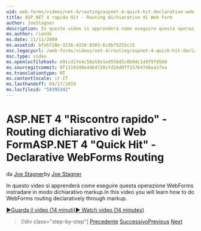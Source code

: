 ```yaml
---
uid: web-forms/videos/net-4/routing/aspnet-4-quick-hit-declarative-webforms-routing
title: ASP.NET 4 rapida Hit - Routing dichiarativo di Web Form
author: JoeStagner
description: In questo video si apprenderà come eseguire questa operazione WebForms instradare in modo dichiarativo markup.
ms.author: riande
ms.date: 11/11/2009
ms.assetid: bfeb728e-3216-4310-8303-6cdb79255c15
msc.legacyurl: /web-forms/videos/net-4/routing/aspnet-4-quick-hit-declarative-webforms-routing
msc.type: video
ms.openlocfilehash: e91cd1fe4c58a58e1ed558d5c0b9dc14979f85b0
ms.sourcegitcommit: 0f1119340e4464720cfd16d0ff15764746ea1fea
ms.translationtype: MT
ms.contentlocale: it-IT
ms.lasthandoff: 04/17/2019
ms.locfileid: "59395342"
---
```

# <a name="aspnet-4-quick-hit---declarative-webforms-routing"></a><span data-ttu-id="267f0-103">ASP.NET 4 "Riscontro rapido" - Routing dichiarativo di Web Form</span><span class="sxs-lookup"><span data-stu-id="267f0-103">ASP.NET 4 "Quick Hit" - Declarative WebForms Routing</span></span>

<span data-ttu-id="267f0-104">da [Joe Stagner](https://github.com/JoeStagner)</span><span class="sxs-lookup"><span data-stu-id="267f0-104">by [Joe Stagner](https://github.com/JoeStagner)</span></span>

<span data-ttu-id="267f0-105">In questo video si apprenderà come eseguire questa operazione WebForms instradare in modo dichiarativo markup.</span><span class="sxs-lookup"><span data-stu-id="267f0-105">In this video you will learn how to do WebForms routing declaratively through markup.</span></span> 

[<span data-ttu-id="267f0-106">&#9654;Guarda il video (14 minuti)</span><span class="sxs-lookup"><span data-stu-id="267f0-106">&#9654; Watch video (14 minutes)</span></span>](https://channel9.msdn.com/Blogs/ASP-NET-Site-Videos/aspnet-4-quick-hit-declarative-webforms-routing)

> [!div class="step-by-step"]
> <span data-ttu-id="267f0-107">[Precedente](aspnet-4-quick-hit-imperative-webforms-routing.md)
> [Successivo](aspnet-4-quick-hit-outbound-webforms-routing.md)</span><span class="sxs-lookup"><span data-stu-id="267f0-107">[Previous](aspnet-4-quick-hit-imperative-webforms-routing.md)
[Next](aspnet-4-quick-hit-outbound-webforms-routing.md)</span></span>
